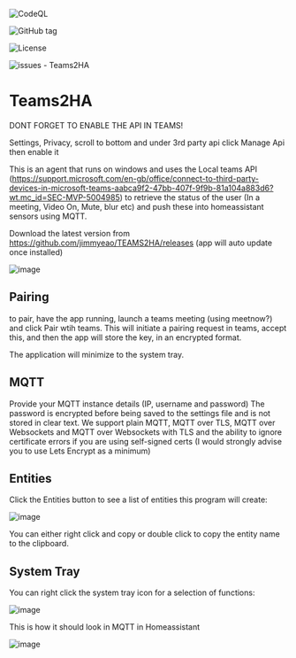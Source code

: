![CodeQL](https://github.com/jimmyeao/TEAMS2HA/actions/workflows/codeql.yml/badge.svg)

![GitHub tag](https://img.shields.io/github/tag/jimmyeao/TEAMS2HA?include_prereleases=&sort=semver&color=blue)

![License](https://img.shields.io/badge/License-MIT-blue)

![issues - Teams2HA](https://img.shields.io/github/issues/jimmyeao/TEAMS2HA)

<H1>Teams2HA</H1>

DONT FORGET TO ENABLE THE API IN TEAMS!

 Settings, Privacy, scroll to bottom and under 3rd party api click Manage Api then enable it

This is an agent that runs on windows and uses the Local teams API (https://support.microsoft.com/en-gb/office/connect-to-third-party-devices-in-microsoft-teams-aabca9f2-47bb-407f-9f9b-81a104a883d6?wt.mc_id=SEC-MVP-5004985) to retrieve the status of the user (In a meeting, Video On, Mute, blur etc) and push these into homeassistant sensors using MQTT.

Download the latest version from https://github.com/jimmyeao/TEAMS2HA/releases (app will auto update once installed)

![image](https://github.com/jimmyeao/TEAMS2HA/assets/5197831/c79d09a4-0770-470f-a941-d21f85e1cf37)

<h2>Pairing</h2>

to pair, have the app running, launch a teams meeting (using meetnow?) and click Pair wtih teams. This will initiate a pairing request in teams, accept this, and then the app will store the key, in an encrypted format.

The application will minimize to the system tray.

<h2>MQTT</h2>

Provide your MQTT instance details (IP, username and password) The password is encrypted before being saved to the settings file and is not stored in clear text.
We support plain MQTT, MQTT over TLS, MQTT over Websockets and MQTT over Websockets with TLS and the ability to ignore certificate errors if you are using self-signed certs (I would strongly advise you to use Lets Encrypt as a minimum)

<h2>Entities</h2>
Click the Entities button to see a list of entities this program will create:

![image](https://github.com/jimmyeao/TEAMS2HA/assets/5197831/5c87da53-e66a-4bc8-af4b-34af0ddc6d47)

You can either right click and copy or double click to copy the entity name to the clipboard.

<h2>System Tray</h2>
You can right click the system tray icon for a selection of functions:

![image](https://github.com/jimmyeao/TEAMS2HA/assets/5197831/a8878f2e-38f6-4fce-a823-32f2008a0763)

This is how it should look in MQTT in Homeassistant

![image](https://github.com/jimmyeao/TEAMS2HA/assets/5197831/ce524451-a96a-4eac-bb94-67e36f449527)

